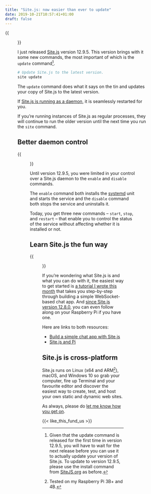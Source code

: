 ```yaml
---
title: "Site.js: now easier than ever to update"
date: 2019-10-21T10:57:41+01:00
draft: false
---
```


{{<figure src="site.js-updating-sitejs.org.jpeg" alt="Screenshot of Tilix (terminal app) running on my Linux box. I’ve ssh’ed into the server that runs sitejs.org and run the new update command. The output shows that the server was seamlessly updated and restarted." caption="Earlier today: the new update command seamlessly updating and restarting Site.js on SiteJS.org.">}}

I just released [Site.js](https://sitejs.org) version 12.9.5. This version brings with it some new commands, the most important of which is the `update` command[^1].

```sh
# Update Site.js to the latest version.
site update
```

The `update` command does what it says on the tin and updates your copy of Site.js to the latest version.

If [Site.js is running as a daemon](https://source.ind.ie/site.js/app/blob/master/README.md#production), it is seamlessly restarted for you.

If you’re running instances of Site.js as regular processes, they will continue to run the older version until the next time you run the `site` command.

## Better daemon control

{{<figure src="site.js-help.jpeg" alt="Screenshot of the Site.js help command output in terminal (Tilix)." caption="The help command is a good way to discover what Site.js is capable of.">}}

Until version 12.9.5, you were limited in your control over a Site.js daemon to the `enable` and `disable` commands.

The `enable` command both installs the [systemd](https://freedesktop.org/wiki/Software/systemd/) unit and starts the service and the `disable` command both stops the service and uninstalls it.

Today, you get three new commands – `start`, `stop`, and `restart` – that enable you to control the status of the service without affecting whether it is installed or not.

## Learn Site.js the fun way

{{<figure src="../../18/site.js-and-pi/site-js-chat-on-raspberry-pi-1.jpeg" alt="Screenshot of the Site.js basic chat example running on a Raspberry Pi 4B." caption="Learn about Site.js while building a chat app… you can even do it on a Raspberry Pi if you like!">}}

If you’re wondering what Site.js is and what you can do with it, the easiest way to get started is [a tutorial I wrote this month](https://ar.al/2019/10/11/build-a-simple-chat-app-with-site.js/) that takes you step-by-step through building a simple WebSocket-based chat app. And [since Site.js version 12.8.0](https://ar.al/2019/10/18/site.js-and-pi/), you can even follow along on your Raspberry Pi if you have one.

Here are links to both resources:

  - [Build a simple chat app with Site.js](https://ar.al/2019/10/11/build-a-simple-chat-app-with-site.js/)
  - [Site.js and Pi](https://ar.al/2019/10/18/site.js-and-pi/)

## Site.js is cross-platform

Site.js runs on Linux (x64 and ARM[^2]), macOS, and Windows 10 so grab your computer, fire up Terminal and your favourite editor and discover the easiest way to create, test, and host your own static and dynamic web sites.

As always, please do [let me know how you get on](https://mastodon.ar.al/@aral).

{{< like_this_fund_us >}}

[^1]: Given that the update command is released for the first time in version 12.9.5, you will have to wait for the next release before you can use it to actually update your version of Site.js. To update to version 12.9.5, please use the install command from [SiteJS.org](https://sitejs.org) as before.

[^2]: Tested on my Raspberry Pi 3B+ and 4B.